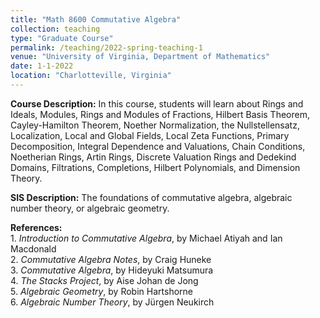 ```yaml
---
title: "Math 8600 Commutative Algebra"
collection: teaching
type: "Graduate Course"
permalink: /teaching/2022-spring-teaching-1
venue: "University of Virginia, Department of Mathematics"
date: 1-1-2022
location: "Charlotteville, Virginia"
---
```


**Course Description:** In this course, students will learn about Rings and Ideals, Modules, Rings and Modules of Fractions, Hilbert Basis Theorem, Cayley-Hamilton Theorem, Noether Normalization, the Nullstellensatz, Localization, Local and Global Fields, Local Zeta Functions, Primary Decomposition, Integral Dependence and Valuations, Chain Conditions, Noetherian Rings, Artin Rings, Discrete Valuation Rings and Dedekind Domains, Filtrations, Completions, Hilbert Polynomials, and Dimension Theory.

**SIS Description:** The foundations of commutative algebra, algebraic number theory, or algebraic geometry.

**References:** <br>
                      1. *Introduction to Commutative Algebra*, by Michael Atiyah and Ian Macdonald <br>
                      2. *Commutative Algebra Notes*, by Craig Huneke <br>
                      3. *Commutative Algebra*, by Hideyuki Matsumura <br>
                      4. *The Stacks Project*, by Aise Johan de Jong <br>
                      5. *Algebraic Geometry*, by Robin Hartshorne <br>
                      6. *Algebraic Number Theory*, by Jürgen Neukirch

<!--
Heading 1
======

Nonvanishing of Hecke *L*-functions <br><br>

**Link:** [https://www.math.tamu.edu/undergraduate/research/REU/](https://www.math.tamu.edu/undergraduate/research/REU/)

Heading 2
======

Heading 3
======
-->






